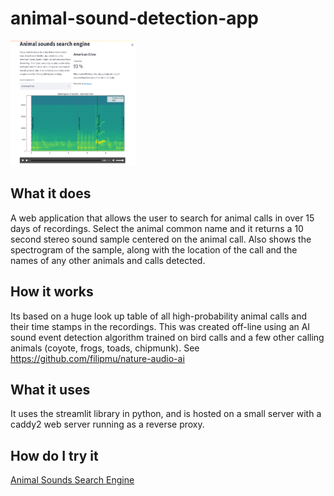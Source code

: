 # animal-sound-detection-app


<a href="https://github.com/filipmu/animal-sound-detection-app/blob/main/screenshot.png" target="_blank" rel="noopener noreferrer">
 <img src="https://github.com/filipmu/animal-sound-detection-app/blob/main/screenshot.png" title="***Please middle click on mouse to open in new tab***&#013Github Markdown does not support opening new pages (github.com/mojombo/github-flavored-markdown/issues/28)  " alt="screenshot" width="200" height="200">
</a>



## What it does
A web application that allows the user to search for animal calls in over 15 days of recordings. Select the animal common name and it returns a 10 second stereo sound sample centered on the animal call.  Also shows the spectrogram of the sample, along with the location of the call and the names of any other animals and calls detected.  

## How it works
Its based on a huge look up table of all high-probability animal calls and their time stamps in the recordings.  This was created off-line using an AI sound event detection algorithm trained on bird calls and a few other calling animals (coyote, frogs, toads, chipmunk).  See https://github.com/filipmu/nature-audio-ai  

## What it uses
It uses the streamlit library in python, and is hosted on a small server with a caddy2 web server running as a reverse proxy.

## How do I try it

[Animal Sounds Search Engine](https://info.muliercloud.com/)
